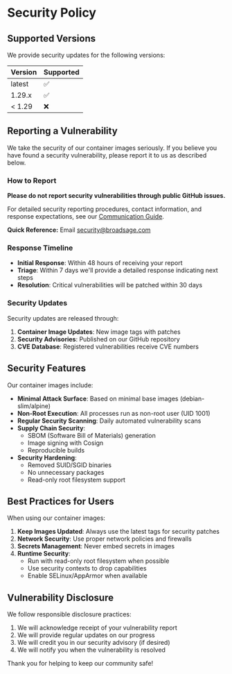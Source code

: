 <!--
SPDX-FileCopyrightText: Copyright (c) 2025 Broadsage <opensource@broadsage.com>

SPDX-License-Identifier: Apache-2.0
-->

# Security Policy

## Supported Versions

We provide security updates for the following versions:

| Version | Supported          |
| ------- | ------------------ |
| latest  | :white_check_mark: |
| 1.29.x  | :white_check_mark: |
| < 1.29  | :x:                |

## Reporting a Vulnerability

We take the security of our container images seriously. If you believe you have found a security vulnerability, please report it to us as described below.

### How to Report

**Please do not report security vulnerabilities through public GitHub issues.**

For detailed security reporting procedures, contact information, and response expectations, see our [Communication Guide](docs/communication.md#-email-contacts).

**Quick Reference:** Email [security@broadsage.com](mailto:security@broadsage.com)

### Response Timeline

- **Initial Response**: Within 48 hours of receiving your report
- **Triage**: Within 7 days we'll provide a detailed response indicating next steps
- **Resolution**: Critical vulnerabilities will be patched within 30 days

### Security Updates

Security updates are released through:

1. **Container Image Updates**: New image tags with patches
2. **Security Advisories**: Published on our GitHub repository
3. **CVE Database**: Registered vulnerabilities receive CVE numbers

## Security Features

Our container images include:

- **Minimal Attack Surface**: Based on minimal base images (debian-slim/alpine)
- **Non-Root Execution**: All processes run as non-root user (UID 1001)
- **Regular Security Scanning**: Daily automated vulnerability scans
- **Supply Chain Security**:
  - SBOM (Software Bill of Materials) generation
  - Image signing with Cosign
  - Reproducible builds
- **Security Hardening**:
  - Removed SUID/SGID binaries
  - No unnecessary packages
  - Read-only root filesystem support

## Best Practices for Users

When using our container images:

1. **Keep Images Updated**: Always use the latest tags for security patches
2. **Network Security**: Use proper network policies and firewalls
3. **Secrets Management**: Never embed secrets in images
4. **Runtime Security**:
   - Run with read-only root filesystem when possible
   - Use security contexts to drop capabilities
   - Enable SELinux/AppArmor when available

## Vulnerability Disclosure

We follow responsible disclosure practices:

1. We will acknowledge receipt of your vulnerability report
2. We will provide regular updates on our progress
3. We will credit you in our security advisory (if desired)
4. We will notify you when the vulnerability is resolved

Thank you for helping to keep our community safe!
